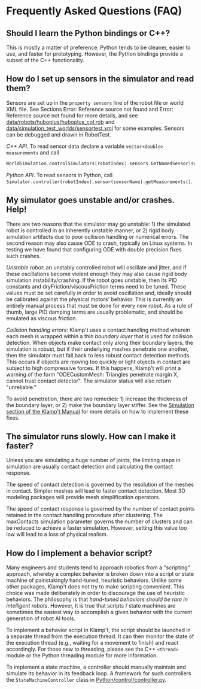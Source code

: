 # Frequently Asked Questions (FAQ)
  
## Should I learn the Python bindings or C++?

This is mostly a matter of preference. Python tends to be cleaner, easier to use, and faster for prototyping. However, the Python bindings provide a subset of the C++ functionality.


## How do I set up sensors in the simulator and read them?

Sensors are set up in the `property sensors` line of the robot file or world XML file. See Sections  Error: Reference source not found and Error: Reference source not found for more details, and see [data/robots/huboplus/huboplus\_col.rob](../robots/huboplus/huboplus_col.rob) and [data/simulation\_test\_worlds/sensortest.xml](../data/simulation_test_worlds/sensortest.xml) for some examples. Sensors can be debugged and drawn in RobotTest.

_C++ API_. To read sensor data declare a variable `vector<double> measurements` and call
```cpp
WorldSimulation.controlSimulators[robotIndex].sensors.GetNamedSensor(sensorName)->GetMeasurements(measurements);
```

_Python API_. To read sensors in Python, call `Simulator.controller(robotIndex).sensor(sensorName).getMeasurements()`.


## My simulator goes unstable and/or crashes. Help!

There are two reasons that the simulator may go unstable: 1) the simulated robot is controlled in an inherently unstable manner, or 2) rigid body simulation artifacts due to poor collision handling or numerical errors. The second reason may also cause ODE to crash, typically on Linux systems. In testing we have found that configuring ODE with double precision fixes such crashes.

_Unstable robot_: an unstably controlled robot will oscillate and jitter, and if these oscillations become violent enough they may also cause rigid body simulation instability/crashing. If the robot goes unstable, then its PID constants and dryFriction/viscousFriction terms need to be tuned. These values must be set carefully in order to avoid oscillation and, ideally should be calibrated against the physical motors' behavior. This is currently an entirely manual process that must be done for every new robot. As a rule of thumb, large PID damping terms are usually problematic, and should be emulated as viscous friction.

_Collision handling errors_: Klamp't uses a contact handling method wherein each mesh is wrapped within a thin _boundary layer_ that is used for collision detection. When objects make contact only along their boundary layers, the simulation is robust, but if their underlying meshes penetrate one another, then the simulator must fall back to less robust contact detection methods. This occurs if objects are moving too quickly or light objects in contact are subject to high compressive forces. If this happens, Klamp't will print a warning of the form &quot;ODECustomMesh: Triangles penetrate margin X, cannot trust contact detector&quot;. The simulator status will also return &quot;unreliable.&quot;

To avoid penetration, there are two remedies: 1) increase the thickness of the boundary layer, or 2) make the boundary layer stiffer. See the [Simulation section of the Klamp't Manual](Manual-Simulation.md) for more details on how to implement these fixes.


## The simulator runs slowly. How can I make it faster?

Unless you are simulating a huge number of joints, the limiting steps in simulation are usually contact detection and calculating the contact response.

The speed of contact detection is governed by the resolution of the meshes in contact. Simpler meshes will lead to faster contact detection. Most 3D modeling packages will provide mesh simplification operators.

The speed of contact response is governed by the number of contact points retained in the contact handling procedure after clustering. The maxContacts simulation parameter governs the number of clusters and can be reduced to achieve a faster simulation. However, setting this value too low will lead to a loss of physical realism.


## How do I implement a behavior script?

Many engineers and students tend to approach robotics from a &quot;scripting&quot; approach, whereby a complex behavior is broken down into a script or state machine of painstakingly hand-tuned, heuristic behaviors. Unlike some other packages, Klamp't does not try to make scripting convenient. This choice was made deliberately in order to discourage the use of heuristic behaviors. The philosophy is that _hand-tuned behaviors should be rare in intelligent robots_. However, it is true that scripts / state machines are sometimes the easiest way to accomplish a given behavior with the current generation of robot AI tools.

To implement a behavior script in Klamp't, the script should be launched in a separate thread from the execution thread. It can then monitor the state of the execution thread (e.g., waiting for a movement to finish) and react accordingly. For those new to threading, please see the C++ `<thread>` module or the Python threading module for more information.

To implement a state machine, a controller should manually maintain and simulate its behavior in its feedback loop. A framework for such controllers the `StateMachineController` class in [Python/control/controller.py](../Python/control/controller.py).

